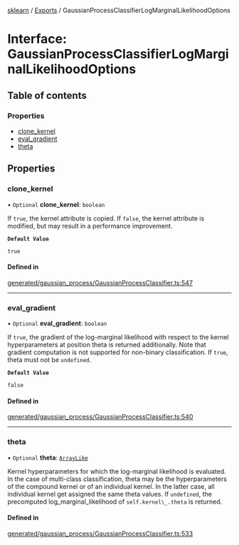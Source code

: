 [sklearn](../readme.md) / [Exports](../modules.md) / GaussianProcessClassifierLogMarginalLikelihoodOptions

# Interface: GaussianProcessClassifierLogMarginalLikelihoodOptions

## Table of contents

### Properties

- [clone\_kernel](GaussianProcessClassifierLogMarginalLikelihoodOptions.md#clone_kernel)
- [eval\_gradient](GaussianProcessClassifierLogMarginalLikelihoodOptions.md#eval_gradient)
- [theta](GaussianProcessClassifierLogMarginalLikelihoodOptions.md#theta)

## Properties

### clone\_kernel

• `Optional` **clone\_kernel**: `boolean`

If `true`, the kernel attribute is copied. If `false`, the kernel attribute is modified, but may result in a performance improvement.

**`Default Value`**

`true`

#### Defined in

[generated/gaussian_process/GaussianProcessClassifier.ts:547](https://github.com/transitive-bullshit/scikit-learn-ts/blob/367336a/packages/sklearn/src/generated/gaussian_process/GaussianProcessClassifier.ts#L547)

___

### eval\_gradient

• `Optional` **eval\_gradient**: `boolean`

If `true`, the gradient of the log-marginal likelihood with respect to the kernel hyperparameters at position theta is returned additionally. Note that gradient computation is not supported for non-binary classification. If `true`, theta must not be `undefined`.

**`Default Value`**

`false`

#### Defined in

[generated/gaussian_process/GaussianProcessClassifier.ts:540](https://github.com/transitive-bullshit/scikit-learn-ts/blob/367336a/packages/sklearn/src/generated/gaussian_process/GaussianProcessClassifier.ts#L540)

___

### theta

• `Optional` **theta**: [`ArrayLike`](../modules.md#arraylike)

Kernel hyperparameters for which the log-marginal likelihood is evaluated. In the case of multi-class classification, theta may be the hyperparameters of the compound kernel or of an individual kernel. In the latter case, all individual kernel get assigned the same theta values. If `undefined`, the precomputed log\_marginal\_likelihood of `self.kernel\_.theta` is returned.

#### Defined in

[generated/gaussian_process/GaussianProcessClassifier.ts:533](https://github.com/transitive-bullshit/scikit-learn-ts/blob/367336a/packages/sklearn/src/generated/gaussian_process/GaussianProcessClassifier.ts#L533)
